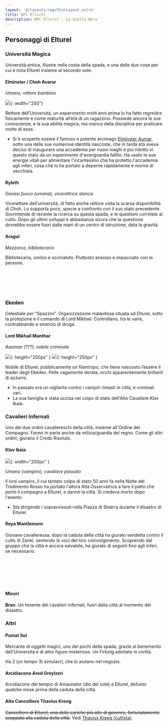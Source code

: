 ```yaml
---
layout: '@/layouts/rpg/StarLayout.astro'
title: NPC Elturel
description: NPC Elturel - La Stella Nera
---
```


## Personaggi di Elturel

### Università Magica

Università antica, illustre nella costa della spada, e una delle due cose per cui è nota Elturel insieme al secondo sole.

#### Elminster / Choh Avarur

*Umano, rettore bambino*

![](https://i.imgur.com/6q3zj7Z.jpg){: width="250"}

Rettore dell’Università, un esperimento molti anni prima lo ha fatto regredire fisicamente e come maturità all’età di un ragazzino. Possiede ancora le sue conoscenze, e la sua abilità magica, ma manca della disciplina per praticare molte di esse. 

- Si è scoperto essere il famoso e potente arcimago [Elminster Aumar](https://forgottenrealms.fandom.com/wiki/Elminster), sotto una delle sue numerose identità nascoste, che in tarda età aveva deciso di inaugurare una accademia per nuovi maghi e poi ridotto in questo stato da un esperimento d'avanguardia fallito. Ha usato le sue energie vitali per alimentare l'incantesimo che ha protetto l'accademia agli inferi, cosa che lo ha portato a deperire rapidamente e morire di vecchiaia.


#### Ryleth

*Genasi fuoco (umana), vicerettrice stanca*

Vicerettore dell’università, di fatto anche rettore vista la scarsa disponibilità di Choh. Lo sopporta poco, specie a confronto con il suo stato precedente. Sovrintende di recente la ricerca su questa spada, e le questioni correlate al culto. Dopo gli ultimi sviluppi è abbastanza sicura che la questione dovrebbe essere fuori dalle mani di un centro di istruzione, data la gravità.

#### Aragul

<div style="width: 20%; background-image: url('https://i.imgur.com/MxPI3N5.jpg'); background-position: top 0% right 0%; background-size: 100%; float: left;" class="portrait"> <a href="https://i.imgur.com/MxPI3N5.jpg" class="fill-div"></a></div>

*Mezzorco, bibliotecario*

Bibliotecario, smilzo e occhialuto. Piuttosto ansioso e impacciato con le persone.
<br><br><br><br><br><br>

### Ekeden

Celestiale per “Spazzini”. Organizzazione malavitosa situata ad Elturel, sotto la protezione e il comando di Lord Mikhail. Controllano, tra le varie, contrabbando e smercio di droga.

#### Lord Mikhail Manthar

*Aasimar (???), nobile criminale*

![](https://i.imgur.com/scxSo4u.jpg){: height="250px" } ![](https://i.imgur.com/bzm9FAJ.jpg){: height="250px" }

Nobile di Elturel, pubblicamente un filantropo, che tiene nascosto l’essere il leader degli Ekeden. Pelle vagamente dorata, occhi apparentemente brillanti di azzurro.

- In passato era un vigilante contro i vampiri rimasti in città, e criminali vari.
- La sua famiglia è stata uccisa nel colpo di stato dell'Alto Cavaliere Klav Ikaia.

### Cavalieri Infernali

Uno dei due ordini cavallereschi della città, insieme all'Ordine del Compagno. Fanno in parte anche da milizia/guardia del regno. Come gli altri ordini, giurano il Credo Risoluto.

#### Klav Ikaia

![](https://i.imgur.com/E0YWZml.jpg){: width="200px" }

*Umano (vampiro), cavaliere passato*

Il lord vampiro, il cui tentato colpo di stato 50 anni fa nella Notte del Tradimento Rosso ha portato l'allora Alta Osservatrice a fare il patto che portò il compagno a Elturel, e dannò la città. Si credeva morto dopo l'evento.

- Sta dirigendo i sopravvissuti nella Piazza di Shiarra durante il disastro di Elturel.

#### Reya Mantlemorn

<div style="width: 20%; background-image: url('https://5e.tools/img/adventure/BGDIA/155-mzc8l-f-01-reya.png'); background-position: top 0% right 60%; background-size: 300%; float: left;" class="portrait"> <a href="https://5e.tools/img/adventure/BGDIA/155-mzc8l-f-01-reya.png" class="fill-div"></a></div>

Giovane cavalleressa, dopo la caduta della città ha giurato vendetta contro il culto di Zariel, sentendo le voci del loro coinvolgimento. Scoprendo dal gruppo che la città è ancora salvabile, ha giurato di seguirli fino agli inferi, se necessario.

<br>
<br>
<br>
<br>
<br>

#### Minori

**Bran.** Un tenente dei cavalieri infernali, fuori dalla città al momento del disastro.

### Altri

#### Pumat Sol

Mercante di oggetti magici, uno dei pochi della spada, grazie al benemerito dell'Università e di altre figure misteriose. Un Firbolg adottato in civiltà.

Ha 2 (un tempo 3) simulacri, che lo aiutano nel negozio.

#### Arcidiacono Arod Greylzeri

Arcidiacono del tempio di Amaunator (dio del sole) a Elturel, defunto qualche mese prima della caduta della città.

#### Alto Cancelliere Thavius Kreeg

~~Cancelliere di Elturel, una delle cariche più alte di govenro, fortunatamente scappato alla caduta della città.~~
Vedi [Thavius Kreeg (cultista)](/star/npc/evil#thavius-kreeg).